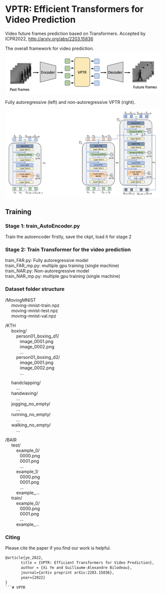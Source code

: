 # VPTR: Efficient Transformers for Video Prediction
Video future frames prediction based on Transformers. Accepted by ICPR2022, http://arxiv.org/abs/2203.15836

The overall framework for video prediction.
![Alt text](./docs/Framework.png?raw=true "Title")

Fully autoregressive (left) and non-autoregressive VPTR (right).

![Alt text](./docs/VPTR.png?raw=true "Title")

## Training
### Stage 1: train_AutoEncoder.py
Train the autoencoder firstly, save the ckpt, load it for stage 2


### Stage 2: Train Transformer for the video prediction
train_FAR.py: Fully autoregressive model \
train_FAR_mp.py: multiple gpu training (single machine) \
train_NAR.py: Non-autoregressive model \
train_NAR_mp.py: multiple gpu training (single machine)




### Dataset folder structure
/MovingMNIST \
  &nbsp;&nbsp;&nbsp;&nbsp; moving-mnist-train.npz \
  &nbsp;&nbsp;&nbsp;&nbsp; moving-mnist-test.npz \
  &nbsp;&nbsp;&nbsp;&nbsp; moving-mnist-val.npz

/KTH \
  &nbsp;&nbsp;&nbsp;&nbsp; boxing/ \
  &nbsp;&nbsp;&nbsp;&nbsp;&nbsp;&nbsp;&nbsp;&nbsp; person01_boxing_d1/ \
  &nbsp;&nbsp;&nbsp;&nbsp;&nbsp;&nbsp;&nbsp;&nbsp;&nbsp;&nbsp;&nbsp; image_0001.png \
  &nbsp;&nbsp;&nbsp;&nbsp;&nbsp;&nbsp;&nbsp;&nbsp;&nbsp;&nbsp;&nbsp; image_0002.png \
  &nbsp;&nbsp;&nbsp;&nbsp;&nbsp;&nbsp;&nbsp;&nbsp;&nbsp;&nbsp;&nbsp; ... \
  &nbsp;&nbsp;&nbsp;&nbsp;&nbsp;&nbsp;&nbsp;&nbsp; person01_boxing_d2/ \
  &nbsp;&nbsp;&nbsp;&nbsp;&nbsp;&nbsp;&nbsp;&nbsp;&nbsp;&nbsp;&nbsp; image_0001.png \
  &nbsp;&nbsp;&nbsp;&nbsp;&nbsp;&nbsp;&nbsp;&nbsp;&nbsp;&nbsp;&nbsp; image_0002.png \
  &nbsp;&nbsp;&nbsp;&nbsp;&nbsp;&nbsp;&nbsp;&nbsp;&nbsp;&nbsp;&nbsp; ... 

  &nbsp;&nbsp;&nbsp;&nbsp; handclapping/ \
  &nbsp;&nbsp;&nbsp;&nbsp;&nbsp;&nbsp;&nbsp;&nbsp; ... \
  &nbsp;&nbsp;&nbsp;&nbsp; handwaving/ \
  &nbsp;&nbsp;&nbsp;&nbsp;&nbsp;&nbsp;&nbsp;&nbsp; ... \
  &nbsp;&nbsp;&nbsp;&nbsp; jogging_no_empty/ \
  &nbsp;&nbsp;&nbsp;&nbsp;&nbsp;&nbsp;&nbsp;&nbsp; ... \
  &nbsp;&nbsp;&nbsp;&nbsp; running_no_empty/ \
  &nbsp;&nbsp;&nbsp;&nbsp;&nbsp;&nbsp;&nbsp;&nbsp; ... \
  &nbsp;&nbsp;&nbsp;&nbsp; walking_no_empty/ \
  &nbsp;&nbsp;&nbsp;&nbsp;&nbsp;&nbsp;&nbsp;&nbsp; ...


/BAIR \
  &nbsp;&nbsp;&nbsp;&nbsp; test/ \
  &nbsp;&nbsp;&nbsp;&nbsp;&nbsp;&nbsp;&nbsp;&nbsp; example_0/ \
  &nbsp;&nbsp;&nbsp;&nbsp;&nbsp;&nbsp;&nbsp;&nbsp;&nbsp;&nbsp;&nbsp; 0000.png \
  &nbsp;&nbsp;&nbsp;&nbsp;&nbsp;&nbsp;&nbsp;&nbsp;&nbsp;&nbsp;&nbsp; 0001.png \
  &nbsp;&nbsp;&nbsp;&nbsp;&nbsp;&nbsp;&nbsp;&nbsp;&nbsp;&nbsp;&nbsp; ... \
  &nbsp;&nbsp;&nbsp;&nbsp;&nbsp;&nbsp;&nbsp;&nbsp; example_1/ \
  &nbsp;&nbsp;&nbsp;&nbsp;&nbsp;&nbsp;&nbsp;&nbsp;&nbsp;&nbsp;&nbsp; 0000.png \
  &nbsp;&nbsp;&nbsp;&nbsp;&nbsp;&nbsp;&nbsp;&nbsp;&nbsp;&nbsp;&nbsp; 0001.png \
  &nbsp;&nbsp;&nbsp;&nbsp;&nbsp;&nbsp;&nbsp;&nbsp;&nbsp;&nbsp;&nbsp; ... \
  &nbsp;&nbsp;&nbsp;&nbsp;&nbsp;&nbsp;&nbsp;&nbsp; example_... \
&nbsp;&nbsp;&nbsp;&nbsp; train/ \
  &nbsp;&nbsp;&nbsp;&nbsp;&nbsp;&nbsp;&nbsp;&nbsp; example_0/ \
  &nbsp;&nbsp;&nbsp;&nbsp;&nbsp;&nbsp;&nbsp;&nbsp;&nbsp;&nbsp;&nbsp; 0000.png \
  &nbsp;&nbsp;&nbsp;&nbsp;&nbsp;&nbsp;&nbsp;&nbsp;&nbsp;&nbsp;&nbsp; 0001.png \
  &nbsp;&nbsp;&nbsp;&nbsp;&nbsp;&nbsp;&nbsp;&nbsp;&nbsp;&nbsp;&nbsp; ... \
  &nbsp;&nbsp;&nbsp;&nbsp;&nbsp;&nbsp;&nbsp;&nbsp; example_... 

### Citing
   
Please cite the paper if you find our work is helpful.
```
@article{ye_2022,
       title = {VPTR: Efficient Transformers for Video Prediction},
       author = {Xi Ye and Guillaume-Alexandre Bilodeau},
       journal={arXiv preprint arXiv:2203.15836},
       year={2022}
} 
```# VPTR
